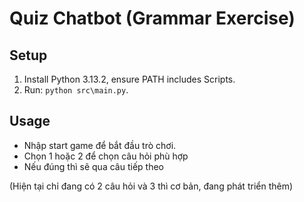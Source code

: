 # Quiz Chatbot (Grammar Exercise)
## Setup
1. Install Python 3.13.2, ensure PATH includes Scripts.
2. Run: `python src\main.py`.

## Usage
- Nhập start game để bắt đầu trò chơi.
- Chọn 1 hoặc 2 để chọn câu hỏi phù hợp
- Nếu đúng thì sẽ qua câu tiếp theo

(Hiện tại chỉ đang có 2 câu hỏi và 3 thì cơ bản, đang phát triển thêm)

